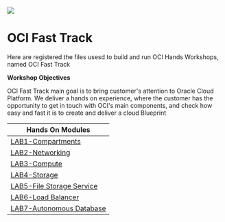 ![](main_image.png)
# OCI Fast Track

Here are registered the files usesd to build  and run OCI Hands Workshops, named OCI Fast Track

**Workshop Objectives**

OCI Fast Track main goal is to bring customer's attention to Oracle Cloud Platform. We deliver a hands on experience, where the customer has the opportunity to get in touch with OCI's main components, and check how easy and fast it is to create and deliver a cloud Blueprint


| __Hands On Modules__  | 
|-------------|
| [LAB1-Compartments](https://oracle.github.io/learning-library/oci-library/oci-fast-track/LAB1-Compartments/Introduction.html)         |
| [LAB2-Networking](https://oracle.github.io/learning-library/oci-library/oci-fast-track/LAB2-Networking/Networking.html)         |
| [LAB3-Compute](https://oracle.github.io/learning-library/oci-library/oci-fast-track/LAB3-Compute/Compute.html)         |
| [LAB4-Storage](https://oracle.github.io/learning-library/oci-library/oci-fast-track/LAB4-Storage/storage.html)         |
| [LAB5-File Storage Service](https://oracle.github.io/learning-library/oci-library/oci-fast-track/LAB5-FileStorageService/file_storage.html)         |
| [LAB6-Load Balancer](https://oracle.github.io/learning-library/oci-library/oci-fast-track/LAB6-Load-Balancer/load_balancer.html)         | 
| [LAB7-Autonomous Database](https://oracle.github.io/learning-library/oci-library/oci-fast-track/LAB7-AutonomousDatabase/autonomous.html)        | 

